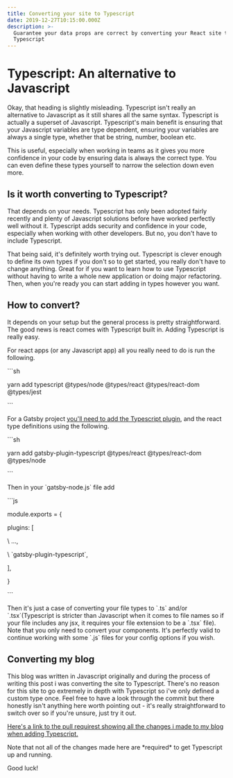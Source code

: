 ```yaml
---
title: Converting your site to Typescript
date: 2019-12-27T10:15:00.000Z
description: >-
  Guarantee your data props are correct by converting your React site to
  Typescript
---
```

# Typescript: An alternative to Javascript

Okay, that heading is slightly misleading. Typescript isn't really an alternative to Javascript as it still shares all the same syntax. Typescript is actually a superset of Javascript. Typescript's main benefit is ensuring that your Javascript variables are type dependent, ensuring your variables are always a single type, whether that be string, number, boolean etc.

This is useful, especially when working in teams as it gives you more confidence in your code by ensuring data is always the correct type. You can even define these types yourself to narrow the selection down even more.

## Is it worth converting to Typescript?

That depends on your needs. Typescript has only been adopted fairly recently and plenty of Javascript solutions before have worked perfectly well without it. Typescript adds security and confidence in your code, especially when working with other developers. But no, you don't have to include Typescript.

That being said, it's definitely worth trying out. Typescript is clever enough to define its own types if you don't so to get started, you really don't have to change anything. Great for if you want to learn how to use Typescript without having to write a whole new application or doing major refactoring. Then, when you're ready you can start adding in types however you want.

## How to convert?

It depends on your setup but the general process is pretty straightforward. The good news is react comes with Typescript built in. Adding Typescript is really easy.

For react apps (or any Javascript app) all you really need to do is run the following.

\`\``sh

yarn add typescript @types/node @types/react @types/react-dom @types/jest

\`\``

For a Gatsby project [you'll need to add the Typescript plugin](https://www.gatsbyjs.org/packages/gatsby-plugin-typescript/), and the react type definitions using the following.

\`\``sh

yarn add gatsby-plugin-typescript @types/react @types/react-dom @types/node

\`\``

Then in your \`gatsby-node.js\` file add 

\`\``js

module.exports = {

  plugins: [

\    ...,

\    \`gatsby-plugin-typescript\`,

  ],

}

\`\``

 Then it's just a case of converting your file types to \`.ts\` and/or \`.tsx\`(Typescript is stricter than Javascript when it comes to file names so if your file includes any jsx, it requires your file extension to be a \`.tsx\` file). Note that you only need to convert your components. It's perfectly valid to continue working with some \`.js\` files for your config options if you wish.

## Converting my blog

This blog was written in Javascript originally and during the process of writing this post i was converting the site to Typescript. There's no reason for this site to go extremely in depth with Typescript so i've only defined a custom type once. Feel free to have a look through the commit but there honestly isn't anything here worth pointing out - it's really straightforward to switch over so if you're unsure, just try it out.

[Here's a link to the pull requirest showing all the changes i made to my blog when adding Typescript.](https://github.com/danspratling/blog/pull/12/files)

Note that not all of the changes made here are \*required\* to get Typescript up and running.

Good luck!
